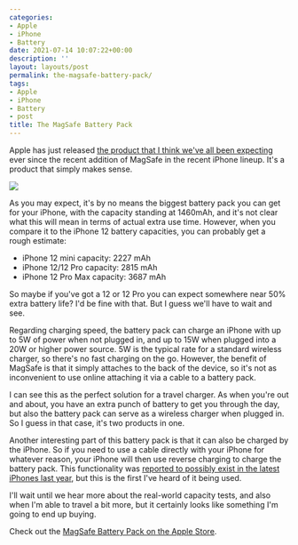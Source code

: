 ```yaml
---
categories:
- Apple
- iPhone
- Battery
date: 2021-07-14 10:07:22+00:00
description: ''
layout: layouts/post
permalink: the-magsafe-battery-pack/
tags:
- Apple
- iPhone
- Battery
- post
title: The MagSafe Battery Pack
---
```


Apple has just released [the product that I think we've all been expecting](https://www.apple.com/uk/shop/product/MJWY3ZM/A/magsafe-battery-pack) ever since the recent addition of MagSafe in the recent iPhone lineup. It's a product that simply makes sense.

<img src="https://chrishannah.me/images/2021/07/MJWY3-2.png">

As you may expect, it's by no means the biggest battery pack you can get for your iPhone, with the capacity standing at 1460mAh, and it's not clear what this will mean in terms of actual extra use time. However, when you compare it to the iPhone 12 battery capacities, you can probably get a rough estimate:

* iPhone 12 mini capacity: 2227 mAh
* iPhone 12/12 Pro capacity: 2815 mAh
* iPhone 12 Pro Max capacity: 3687 mAh

So maybe if you've got a 12 or 12 Pro you can expect somewhere near 50% extra battery life? I'd be fine with that. But I guess we'll have to wait and see.

Regarding charging speed, the battery pack can charge an iPhone with up to 5W of power when not plugged in, and up to 15W when plugged into a 20W or higher power source. 5W is the typical rate for a standard wireless charger, so there's no fast charging on the go. However, the benefit of MagSafe is that it simply attaches to the back of the device, so it's not as inconvenient to use online attaching it via a cable to a battery pack.

I can see this as the perfect solution for a travel charger. As when you're out and about, you have an extra punch of battery to get you through the day, but also the battery pack can serve as a wireless charger when plugged in. So I guess in that case, it's two products in one.

Another interesting part of this battery pack is that it can also be charged by the iPhone. So if you need to use a cable directly with your iPhone for whatever reason, your iPhone will then use reverse charging to charge the battery pack. This functionality was [reported to possibly exist in the latest iPhones last year](https://twitter.com/markgurman/status/1321250776476348417), but this is the first I've heard of it being used.

I'll wait until we hear more about the real-world capacity tests, and also when I'm able to travel a bit more, but it certainly looks like something I'm going to end up buying.

Check out the [MagSafe Battery Pack on the Apple Store](https://www.apple.com/uk/shop/product/MJWY3ZM/A/magsafe-battery-pack).

